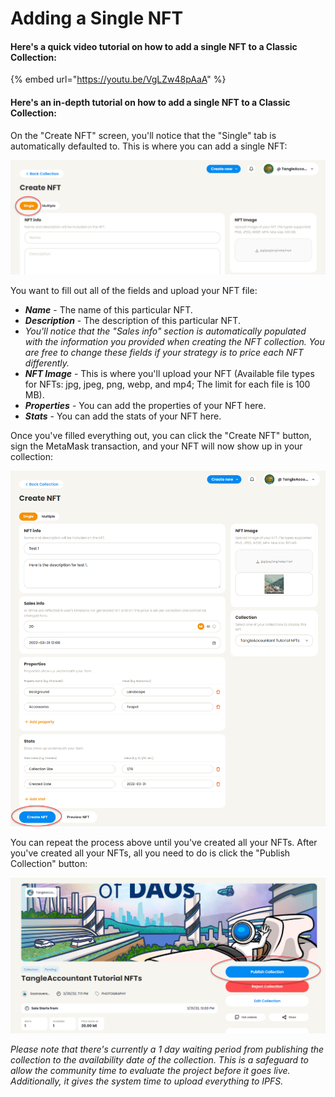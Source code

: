 # Adding a Single NFT

#### Here's a quick video tutorial on how to add a single NFT to a Classic Collection:

{% embed url="https://youtu.be/VgLZw48pAaA" %}



#### **Here's an in-depth tutorial on how to add a single NFT to a Classic Collection:**

On the "Create NFT" screen, you'll notice that the "Single" tab is automatically defaulted to. This is where you can add a single NFT:

![](<../../../.gitbook/assets/image (33) (1) (1).png>)

You want to fill out all of the fields and upload your NFT file:

* _**Name**_ - The name of this particular NFT.
* _**Description**_ - The description of this particular NFT.
* _You'll notice that the "Sales info" section is automatically populated with the information you provided when creating the NFT collection. You are free to change these fields if your strategy is to price each NFT differently._
* _**NFT Image**_ - This is where you'll upload your NFT (Available file types for NFTs: jpg, jpeg, png, webp, and mp4; The limit for each file is 100 MB).
* _**Properties**_ - You can add the properties of your NFT here.
* _**Stats**_ - You can add the stats of your NFT here.

Once you've filled everything out, you can click the "Create NFT" button, sign the MetaMask transaction, and your NFT will now show up in your collection:

![](<../../../.gitbook/assets/image (22) (1).png>)

You can repeat the process above until you've created all your NFTs. After you've created all your NFTs, all you need to do is click the "Publish Collection" button:

![](<../../../.gitbook/assets/image (27) (1) (1).png>)

_Please note that there's currently a 1 day waiting period from publishing the collection to the availability date of the collection. This is a safeguard to allow the community time to evaluate the project before it goes live. Additionally, it gives the system time to upload everything to IPFS._
